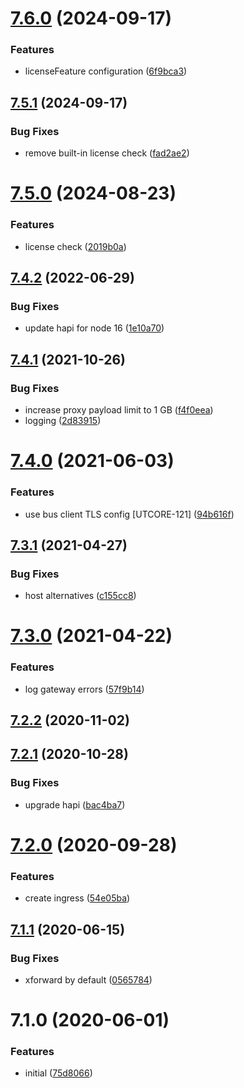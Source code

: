 # [7.6.0](https://github.com/softwaregroup-bg/ut-gateway/compare/v7.5.1...v7.6.0) (2024-09-17)


### Features

* licenseFeature configuration ([6f9bca3](https://github.com/softwaregroup-bg/ut-gateway/commit/6f9bca3ef9f77b37b96b6a1e2baced331d023ff8))



## [7.5.1](https://github.com/softwaregroup-bg/ut-gateway/compare/v7.5.0...v7.5.1) (2024-09-17)


### Bug Fixes

* remove built-in license check ([fad2ae2](https://github.com/softwaregroup-bg/ut-gateway/commit/fad2ae225b40fb4ad74e8128115aead697b53d15))



# [7.5.0](https://github.com/softwaregroup-bg/ut-gateway/compare/v7.4.2...v7.5.0) (2024-08-23)


### Features

* license check ([2019b0a](https://github.com/softwaregroup-bg/ut-gateway/commit/2019b0acbb890b2c8327a4500dae55e8a51ea813))



## [7.4.2](https://github.com/softwaregroup-bg/ut-gateway/compare/v7.4.1...v7.4.2) (2022-06-29)


### Bug Fixes

* update hapi for node 16 ([1e10a70](https://github.com/softwaregroup-bg/ut-gateway/commit/1e10a7025bfb858c35b035619a0db55e77491a19))



## [7.4.1](https://github.com/softwaregroup-bg/ut-gateway/compare/v7.4.0...v7.4.1) (2021-10-26)


### Bug Fixes

* increase proxy payload limit to 1 GB ([f4f0eea](https://github.com/softwaregroup-bg/ut-gateway/commit/f4f0eea5b6a1b5ff23c4108b7efac889a88a7889))
* logging ([2d83915](https://github.com/softwaregroup-bg/ut-gateway/commit/2d839158ee07c92ddc78c482f2a195745e4230e1))



# [7.4.0](https://github.com/softwaregroup-bg/ut-gateway/compare/v7.3.1...v7.4.0) (2021-06-03)


### Features

* use bus client TLS config [UTCORE-121] ([94b616f](https://github.com/softwaregroup-bg/ut-gateway/commit/94b616f4c42901ad5b0bfabb173c1f04ac0e1535))



## [7.3.1](https://github.com/softwaregroup-bg/ut-gateway/compare/v7.3.0...v7.3.1) (2021-04-27)


### Bug Fixes

* host alternatives ([c155cc8](https://github.com/softwaregroup-bg/ut-gateway/commit/c155cc87fa952c91844f01b50553111c82819962))



# [7.3.0](https://github.com/softwaregroup-bg/ut-gateway/compare/v7.2.2...v7.3.0) (2021-04-22)


### Features

* log gateway errors ([57f9b14](https://github.com/softwaregroup-bg/ut-gateway/commit/57f9b144b7784793c4932bcadc0e606f3d774922))



## [7.2.2](https://github.com/softwaregroup-bg/ut-gateway/compare/v7.2.1...v7.2.2) (2020-11-02)



## [7.2.1](https://github.com/softwaregroup-bg/ut-gateway/compare/v7.2.0...v7.2.1) (2020-10-28)


### Bug Fixes

* upgrade hapi ([bac4ba7](https://github.com/softwaregroup-bg/ut-gateway/commit/bac4ba74c52069053c1ae07b323a66c687925d5c))



# [7.2.0](https://github.com/softwaregroup-bg/ut-gateway/compare/v7.1.1...v7.2.0) (2020-09-28)


### Features

* create ingress ([54e05ba](https://github.com/softwaregroup-bg/ut-gateway/commit/54e05ba2ed037b3c402405c993255646575fcc24))



## [7.1.1](https://github.com/softwaregroup-bg/ut-gateway/compare/v7.1.0...v7.1.1) (2020-06-15)


### Bug Fixes

* xforward by default ([0565784](https://github.com/softwaregroup-bg/ut-gateway/commit/0565784c21420e80db83d1caf1a542d7dcd8e178))



# 7.1.0 (2020-06-01)


### Features

* initial ([75d8066](https://github.com/softwaregroup-bg/ut-gateway/commit/75d80665a7fa21df132f4d3a28446d97506b127a))



